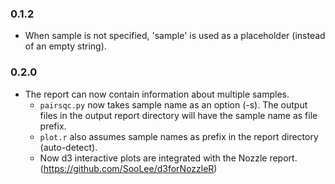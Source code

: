 ### 0.1.2
  * When sample is not specified, 'sample' is used as a placeholder (instead of an empty string).

### 0.2.0
* The report can now contain information about multiple samples.
  * `pairsqc.py` now takes sample name as an option (-s). The output files in the output report directory will have the sample name as file prefix.
  * `plot.r` also assumes sample names as prefix in the report directory (auto-detect).
  * Now d3 interactive plots are integrated with the Nozzle report. (https://github.com/SooLee/d3forNozzleR)
